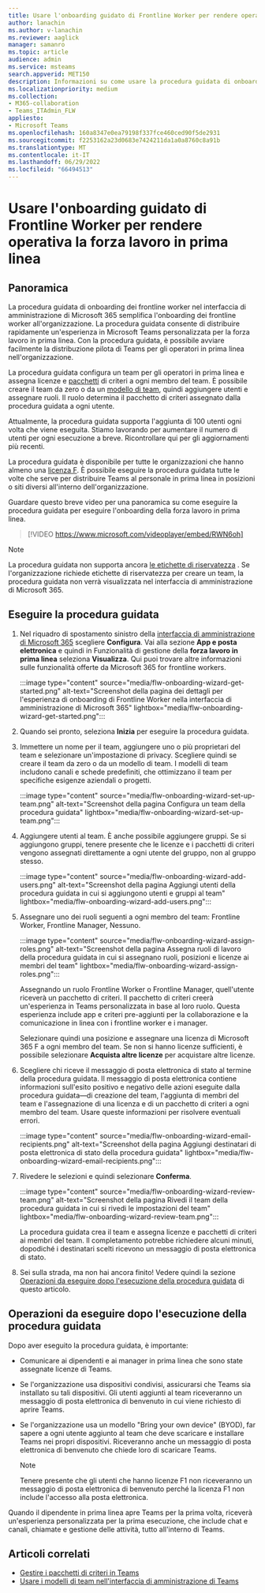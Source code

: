 ```yaml
---
title: Usare l'onboarding guidato di Frontline Worker per rendere operativa la forza lavoro in prima linea
author: lanachin
ms.author: v-lanachin
ms.reviewer: aaglick
manager: samanro
ms.topic: article
audience: admin
ms.service: msteams
search.appverid: MET150
description: Informazioni su come usare la procedura guidata di onboarding dei frontline worker per distribuire rapidamente un'esperienza in Teams personalizzata per i dipendenti in prima linea e i responsabili dell'organizzazione.
ms.localizationpriority: medium
ms.collection:
- M365-collaboration
- Teams_ITAdmin_FLW
appliesto:
- Microsoft Teams
ms.openlocfilehash: 160a8347e0ea79198f337fce460ced90f5de2931
ms.sourcegitcommit: f2253162a23d0683e7424211da1a0a8760c8a91b
ms.translationtype: MT
ms.contentlocale: it-IT
ms.lasthandoff: 06/29/2022
ms.locfileid: "66494513"
---
```

# <a name="use-the-frontline-worker-onboarding-wizard-to-get-your-frontline-workforce-up-and-running"></a>Usare l'onboarding guidato di Frontline Worker per rendere operativa la forza lavoro in prima linea

## <a name="overview"></a>Panoramica

La procedura guidata di onboarding dei frontline worker nel interfaccia di amministrazione di Microsoft 365 semplifica l'onboarding dei frontline worker all'organizzazione. La procedura guidata consente di distribuire rapidamente un'esperienza in Microsoft Teams personalizzata per la forza lavoro in prima linea. Con la procedura guidata, è possibile avviare facilmente la distribuzione pilota di Teams per gli operatori in prima linea nell'organizzazione.

La procedura guidata configura un team per gli operatori in prima linea e assegna licenze e [pacchetti](manage-policy-packages.md) di criteri a ogni membro del team. È possibile creare il team da zero o da un [modello di team](get-started-with-teams-templates-in-the-admin-console.md), quindi aggiungere utenti e assegnare ruoli. Il ruolo determina il pacchetto di criteri assegnato dalla procedura guidata a ogni utente.

Attualmente, la procedura guidata supporta l'aggiunta di 100 utenti ogni volta che viene eseguita. Stiamo lavorando per aumentare il numero di utenti per ogni esecuzione a breve. Ricontrollare qui per gli aggiornamenti più recenti.

La procedura guidata è disponibile per tutte le organizzazioni che hanno almeno una [licenza F](https://www.microsoft.com/microsoft-365/enterprise/frontline). È possibile eseguire la procedura guidata tutte le volte che serve per distribuire Teams al personale in prima linea in posizioni o siti diversi all'interno dell'organizzazione.

Guardare questo breve video per una panoramica su come eseguire la procedura guidata per eseguire l'onboarding della forza lavoro in prima linea.

> [!VIDEO https://www.microsoft.com/videoplayer/embed/RWN6oh]

> [!NOTE]
> La procedura guidata non supporta ancora [le etichette di riservatezza](sensitivity-labels.md) . Se l'organizzazione richiede etichette di riservatezza per creare un team, la procedura guidata non verrà visualizzata nel interfaccia di amministrazione di Microsoft 365.

## <a name="run-the-wizard"></a>Eseguire la procedura guidata

1. Nel riquadro di spostamento sinistro della [interfaccia di amministrazione di Microsoft 365](https://admin.microsoft.com/) scegliere **Configura**. Vai alla sezione **App e posta elettronica** e quindi in Funzionalità di gestione della **forza lavoro in prima linea** seleziona **Visualizza**. Qui puoi trovare altre informazioni sulle funzionalità offerte da Microsoft 365 for frontline workers.

    :::image type="content" source="media/flw-onboarding-wizard-get-started.png" alt-text="Screenshot della pagina dei dettagli per l'esperienza di onboarding di Frontline Worker nella interfaccia di amministrazione di Microsoft 365" lightbox="media/flw-onboarding-wizard-get-started.png":::

2. Quando sei pronto, seleziona **Inizia** per eseguire la procedura guidata.

3. Immettere un nome per il team, aggiungere uno o più proprietari del team e selezionare un'impostazione di privacy. Scegliere quindi se creare il team da zero o da un modello di team. I modelli di team includono canali e schede predefiniti, che ottimizzano il team per specifiche esigenze aziendali o progetti.

    :::image type="content" source="media/flw-onboarding-wizard-set-up-team.png" alt-text="Screenshot della pagina Configura un team della procedura guidata" lightbox="media/flw-onboarding-wizard-set-up-team.png":::

4. Aggiungere utenti al team. È anche possibile aggiungere gruppi. Se si aggiungono gruppi, tenere presente che le licenze e i pacchetti di criteri vengono assegnati direttamente a ogni utente del gruppo, non al gruppo stesso.

    :::image type="content" source="media/flw-onboarding-wizard-add-users.png" alt-text="Screenshot della pagina Aggiungi utenti della procedura guidata in cui si aggiungono utenti e gruppi al team" lightbox="media/flw-onboarding-wizard-add-users.png":::

5. Assegnare uno dei ruoli seguenti a ogni membro del team: Frontline Worker, Frontline Manager, Nessuno. 
  
    :::image type="content" source="media/flw-onboarding-wizard-assign-roles.png" alt-text="Screenshot della pagina Assegna ruoli di lavoro della procedura guidata in cui si assegnano ruoli, posizioni e licenze ai membri del team" lightbox="media/flw-onboarding-wizard-assign-roles.png":::

    Assegnando un ruolo Frontline Worker o Frontline Manager, quell'utente riceverà un pacchetto di criteri. Il pacchetto di criteri creerà un'esperienza in Teams personalizzata in base al loro ruolo. Questa esperienza include app e criteri pre-aggiunti per la collaborazione e la comunicazione in linea con i frontline worker e i manager.

    Selezionare quindi una posizione e assegnare una licenza di Microsoft 365 F a ogni membro del team. Se non si hanno licenze sufficienti, è possibile selezionare **Acquista altre licenze** per acquistare altre licenze.  

6. Scegliere chi riceve il messaggio di posta elettronica di stato al termine della procedura guidata. Il messaggio di posta elettronica contiene informazioni sull'esito positivo e negativo delle azioni eseguite dalla procedura guidata&mdash;di creazione del team, l'aggiunta di membri del team e l'assegnazione di una licenza e di un pacchetto di criteri a ogni membro del team. Usare queste informazioni per risolvere eventuali errori.

    :::image type="content" source="media/flw-onboarding-wizard-email-recipients.png" alt-text="Screenshot della pagina Aggiungi destinatari di posta elettronica di stato della procedura guidata" lightbox="media/flw-onboarding-wizard-email-recipients.png":::

7. Rivedere le selezioni e quindi selezionare **Conferma**.

    :::image type="content" source="media/flw-onboarding-wizard-review-team.png" alt-text="Screenshot della pagina Rivedi il team della procedura guidata in cui si rivedi le impostazioni del team" lightbox="media/flw-onboarding-wizard-review-team.png":::

    La procedura guidata crea il team e assegna licenze e pacchetti di criteri ai membri del team. Il completamento potrebbe richiedere alcuni minuti, dopodiché i destinatari scelti ricevono un messaggio di posta elettronica di stato.

8. Sei sulla strada, ma non hai ancora finito! Vedere quindi la sezione [Operazioni da eseguire dopo l'esecuzione della procedura guidata](#what-to-do-after-running-the-wizard) di questo articolo.

## <a name="what-to-do-after-running-the-wizard"></a>Operazioni da eseguire dopo l'esecuzione della procedura guidata

Dopo aver eseguito la procedura guidata, è importante:

- Comunicare ai dipendenti e ai manager in prima linea che sono state assegnate licenze di Teams.
- Se l'organizzazione usa dispositivi condivisi, assicurarsi che Teams sia installato su tali dispositivi. Gli utenti aggiunti al team riceveranno un messaggio di posta elettronica di benvenuto in cui viene richiesto di aprire Teams.
- Se l'organizzazione usa un modello "Bring your own device" (BYOD), far sapere a ogni utente aggiunto al team che deve scaricare e installare Teams nei propri dispositivi. Riceveranno anche un messaggio di posta elettronica di benvenuto che chiede loro di scaricare Teams.

    > [!NOTE]
    > Tenere presente che gli utenti che hanno licenze F1 non riceveranno un messaggio di posta elettronica di benvenuto perché la licenza F1 non include l'accesso alla posta elettronica.  

Quando il dipendente in prima linea apre Teams per la prima volta, riceverà un'esperienza personalizzata per la prima esecuzione, che include chat e canali, chiamate e gestione delle attività, tutto all'interno di Teams.

## <a name="related-articles"></a>Articoli correlati

- [Gestire i pacchetti di criteri in Teams](manage-policy-packages.md)
- [Usare i modelli di team nell'interfaccia di amministrazione di Teams](get-started-with-teams-templates-in-the-admin-console.md)
